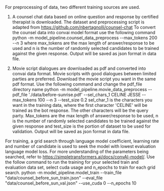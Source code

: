 For preprocessing of data, two different training sources are used. 
1) A counsel chat data based on online question and response by certified therapist is downloaded. The dataset and preprocessing script is adapted from https://github.com/nbertagnolli/counsel-chat To convert the counsel data into convai model format use the following command
python -m model_pipeline.counsel_data_preprocess --max_tokens 200 --n 3
where max_tokens are the max length of answer/response to be used and n is the number of randomly selected candidates to be trained against the given response. Output will be saved as json format in data file.

2) Movie script dialogues are downloaded as pdf and converted into convai data format. Movie scripts with good dialogues between limited parties are preferred.
Download the movie script you want in the same pdf format. Use the following command and change the pdf_file directory name 
python -m model_pipeline.movie_data_preprocess --pdf_file './data/before-sunrise.pdf' --sel_chars_1 CELINE JESSE --max_tokens 100 --n 3 --test_size 0.2
sel_char_1 is the characters you want in the training data, where the first character 'CELINE' will be trained as the bot response. The other characters will be 
the query party. Max_tokens are the max length of answer/response to be used, n is the number of randomly selected candidates to be trained against the given response
and test_size is the portion of dataset to be used for validation. Output will be saved as json format in data file.

For training, a grid search through language model coefficient, learning rate and number of candidate is used to seek the model with lowest evaluation language model loss.
For more understanding of the parameters being searched, refer to https://simpletransformers.ai/docs/convAI-model/.
Use the follow command to run the training for your selected train and evaluation data set, select cuda usage and n_epochs to train for each grid search.
python -m model_pipeline.model_train --train_file "data/counsel_before_sun_train.json" --eval_file "data/counsel_before_sun_val.json" --use_cuda 0 --n_epochs 10